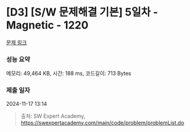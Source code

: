 # [D3] [S/W 문제해결 기본] 5일차 - Magnetic - 1220 

[문제 링크](https://swexpertacademy.com/main/code/problem/problemDetail.do?contestProbId=AV14hwZqABsCFAYD) 

### 성능 요약

메모리: 49,464 KB, 시간: 188 ms, 코드길이: 713 Bytes

### 제출 일자

2024-11-17 13:14



> 출처: SW Expert Academy, https://swexpertacademy.com/main/code/problem/problemList.do